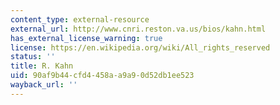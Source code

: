 ```yaml
---
content_type: external-resource
external_url: http://www.cnri.reston.va.us/bios/kahn.html
has_external_license_warning: true
license: https://en.wikipedia.org/wiki/All_rights_reserved
status: ''
title: R. Kahn
uid: 90af9b44-cfd4-458a-a9a9-0d52db1ee523
wayback_url: ''
---
```

